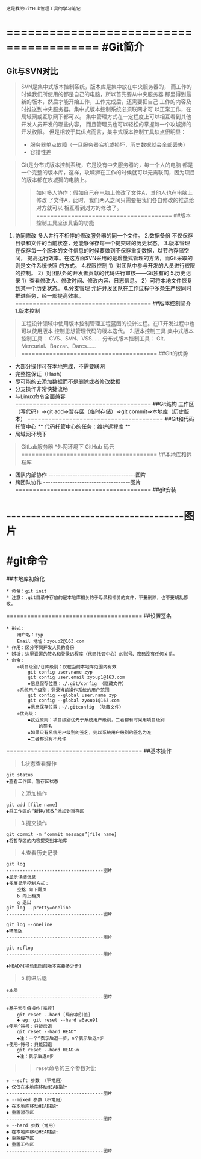 ```
这是我的GitHub管理工具的学习笔记
```
=======================================
#Git简介
=======================================
## Git与SVN对比
>	SVN是集中式版本控制系统，版本库是集中放在中央服务器的，
> 而工作的时候我们所使用的都是自己的电脑，所以首先要从中央服务器
> 那里得到最新的版本，然后才能开始工作，工作完成后，还需要把自己
> 工作的内容及时推送到中央服务器。集中式版本控制系统必须联网才可
> 以正常工作，在局域网或互联网下都可以。
> 	集中管理方式在一定程度上可以相互看到其他开发人员开发的哪些内容，
> 而且管理员也可以轻松的掌握每一个攻城狮的开发权限。
> 	但是相较于其优点而言，集中式版本控制工具缺点很明显：
>	* 服务器单点故障（一旦服务器宕机或损坏，历史数据就会全部丢失）
>	* 容错性差

> 	Git是分布式版本控制系统，它是没有中央服务器的，每一个人的电脑
> 都是一个完整的版本库，这样，攻城狮在工作的时候就可以无需联网，因为项目
> 的版本都在攻城狮的电脑上。
> 	>如何多人协作：假如自己在电脑上修改了文件A，其他人也在电脑上修改
> 	>了文件A，此时，我们两人之间只需要把我们各自修改的推送给对方就可以
> 	>相互看到对方的修改了。
=======================================
##版本控制工具应该具备的功能
1. 协同修改
	多人并行不相悖的修改服务器的同一个文件。
2.数据备份
	不仅保存目录和文件的当前状态，还能够保存每一个提交过的历史状态。
3.版本管理
	在保存每一个版本的文件信息的时候要做到不保存重复数据，以节约存储空间，
提高运行效率。在这方面SVN采用的是增量式管理的方法，而Git采取的则是文件系统快照
的方式。
4.权限控制
	1）对团队中参与开发的人员进行权限的控制。
	2）对团队外的开发者贡献的代码进行审核——Git独有的
5.历史记录
	1）查看修改人、修改时间、修改内容、日志信息。
	2）可将本地文件恢复到某一个历史状态。
6.分支管理
	允许开发团队在工作过程中多条生产线同时推进任务，经一部提高效率。
=======================================
##版本控制简介
1.版本控制
> 工程设计领域中使用版本控制管理工程蓝图的设计过程。在IT开发过程中也可以使用版本
> 控制思想管理代码的版本迭代。
2.版本控制工具
> 集中式版本控制工具：
>	CVS、SVN、VSS……
> 分布式版本控制工具：
> 	Git、Mercurial、Bazzar、Darcs……
=======================================
##Git的优势
* 大部分操作可在本地完成，不需要联网
* 完整性保证（Hash）
* 尽可能的去添加数据而不是删除或者修改数据
* 分支操作非常快捷流畅
* 与Linux命令全面兼容
=======================================
##Git结构
工作区（写代码）=>git add=>暂存区（临时存储）=>git commit=>本地库（历史版本）
=======================================
##Git和代码托管中心
** 代码托管中心的任务：维护远程库 **
* 局域网环境下
> GitLab服务器
*外网环境下
> GitHub
> 码云
=======================================
##本地库和远程库
* 团队内部协作
------------------------------------图片
* 跨团队协作
------------------------------------图片
=======================================
##git安装

------------------------------------图片
=======================================
#git命令
=======================================
##本地库初始化
```
* 命令：git init
* 注意：.git目录中存放的是本地库相关的子母录和相关的文件，不要删除，也不要胡乱修改。
```
=======================================
##设置签名
```
* 形式：
	用户名：zyp
	Email 地址：zyoup2@163.com
* 作用：区分不同开发人员的身份 
* 辨析：这里设置的签名和登录远程库（代码托管中心）的账号、密码没有任何关系。
* 命令：
	❈项目级别/仓库级别：仅在当前本地库范围内有效
		git config user.name zyp
		git config user.email zyoup1@163.com
		◆信息保存位置：./.git/config （隐藏文件）
	❈系统用户级别：登录当前操作系统的用户范围
		git config --global user.name zyp
		git config --global zyoup1@163.com
		◆信息保存位置：~/.gitconfig （隐藏文件）
	❈优先级：
		◆就近原则：项目级别优先于系统用户级别，二者都有时采用项目级别
			的签名
		◆如果只有系统用户级别的签名，则以系统用户级别的签名为准
		◆二者都没有不允许 
```
=======================================
##基本操作
> 1.状态查看操作
```
git status
◆查看工作区、暂存区状态
```
> 2.添加操作 
```
git add [file name]
◆将工作区的“新建/修改”添加到暂存区
```
> 3.提交操作
```
git commit -m “commit message”[file name]
◆将暂存区的内容提交到本地库
```
> 4.查看历史记录
```
git log
------------------------------------图片
◆显示详细信息
◆多屏显示控制方式：
	空格 向下翻页
	b 向上翻页
	q 退出
git log --pretty=oneline
------------------------------------图片

git log --oneline
◆精简版
------------------------------------图片

git reflog
------------------------------------图片

◆HEAD@{移动到当前版本需要多少步}
```
> 5.前进后退
```
❈本质
------------------------------------图片

❈基于索引值操作[推荐]
	git reset --hard [局部索引值]
	◆ eg: git reset --hard a6ace91
❈使用^符号：只能后退
	git reset --hard HEAD^
	◆注：一个^表示后退一步，n个表示后退n步
❈使用~符号：只能回退
	git reset --hard HEAD~n
	◆注：表示后退n步
```
>>reset命令的三个参数对比
```
❈ --soft 参数 （不常用）
◆ 仅仅在本地库移动HEAD指针
------------------------------------图片
❈ --mixed 参数（不常用）
◆ 在本地库移动HEAD指针
◆ 重置暂存区
------------------------------------图片
❈ --hard 参数（常用）
◆ 在本地库移动HEAD指针
◆ 重置缓存区
◆ 重置工作区
------------------------------------图片
```